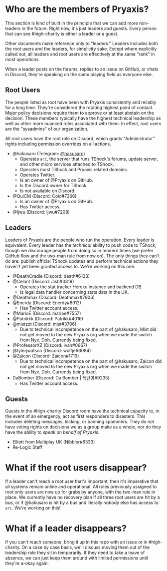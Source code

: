 # Who are the members of Pryaxis?

This section is kind of built in the principle that we can add more non-leaders in the future. Right now, it's just leaders and guests. Every person that can see #high-charity is either a leader or a guest.

<!-- Make sure, when editing this document, that you always list GitHub usernames as the first thing, followed by their Discord nickname. -->

Other documents make reference only to "leaders." Leaders includes both the root users and the leaders, for simplicity sake. Except where explicitly called out, all leaders and root users are effectively at the same "rank" in most operations.

When a leader posts on the forums, replies to an issue on GitHub, or chats in Discord, they're speaking on the same playing field as everyone else.

## Root Users

The people listed as root have been with Pryaxis consistently and reliably for a long time. They're considered the rotating highest point of contact. Major policy decisions require them to approve or at least abstain on the decision. These members typically have the highest technical leadership as well as other more nuanced roles associated with them. In effect, root users are the "sysadmins" of our organization.

All root users have the root role on Discord, which grants "Administrator" rights including permission overrides on all actions.

* @hakusaro (Telegram: [@hakusaro](https://t.me/hakusaro))
  * Operates ```arc```, the server that runs TShock's forums, update server, and other micro services attached to TShock.
  * Operates most TShock and Pryaxis related domains.
  * Operates Twitter.
  * Is an owner of @Pryaxis on GitHub.
  * Is the Discord owner for TShock.
  * Is not available on Discord.
* @QuiCM (Discord: Cold#7366)
  * Is an owner of @Pryaxis on GitHub.
  * Has Twitter access.
* @Ijwu (Discord: Ijwu#7209)

## Leaders

Leaders of Pryaxis are the people who run the operation. Every leader is equivalent. Every leader has the _technical_ ability to push code to TShock, though we discourage people from doing so in modern times (we prefer GitHub flow and the two-man rule from now on). The only things they can't do are: publish official TShock updates and perform technical actions they haven't yet been granted access to. We're working on this one.

* @DeathCradle (Discord: death#6133)
* @Celant (Discord: Jish#0319)
  * Operates the stat tracker Heroku instance and backend DB.
  * Is legal data handler concerning stats data in the UK.
* @Deathmax (Discord: Deathmax#7906)
* @Enerdy (Discord: Enerdy#8912)
  * Has Twitter account access.
* @MarioE (Discord: marioe#7557)
* @Patrikkk (Discord: Patrikk#4016)
* @mistzzt (Discord: mist#3706)
  * Due to technical incompetence on the part of @hakusaro, Mist did not get moved to the new Pryaxis org when we made the switch from Nyx. Doh. Currently being fixed.
* @ProfessorXZ (Discord: Ivan#0667)
* @tylerjwatson (Discord: wolfje#6084)
* @Zaicon (Discord: Zaicon#1719)
  * Due to technical incompetence on the part of @hakusaro, Zaicon did not get moved to the new Pryaxis org when we made the switch from Nyx. Doh. Currently being fixed.
* DaBomber (Discord: Da Bomber | 폭탄병#9235)
  * Has Twitter account access.

## Guests

Guests in the #high-charity Discord room have the technical capacity to, in the event of an emergency, act as first responders to disasters. This includes deleting messages, kicking, or banning spammers. They do not have voting rights on decisions we as a group make as a whole, nor do they have the ability to _speak on behalf of Pryaxis_.

* Elliott from Multiplay UK (Nibbler#6533)
* Re-Logic Staff

# What if the root users disappear?

If a leader can't reach a root user that's important, then it's imperative that all systems remain online and operational. All roles previously assigned to root only users are now up for grabs by anyone, with the two-man rule in place. We currently have no recovery plan if all three root users are hit by a bus, or if @hakusaro is hit by a bus and literally nobody else has access to ```arc```. We're working on this!

# What if a leader disappears?

If you can't reach someone, bring it up in this repo with an issue or in #high-charity. On a case by case basis, we'll discuss moving them out of the leadership role they sit in temporarily. If they need to take a leave of absence, we can just keep them around with limited permissions until they're a-okay again.
